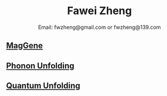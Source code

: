 # <center>Fawei Zheng</center>
 <center> Email: fwzheng@gmail.com or fwzheng@139.com</center>

## [MagGene](/MG.html)

## [Phonon Unfolding](/PU.html)

## [Quantum Unfolding](/QU.html)
